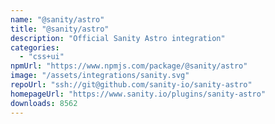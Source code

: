 ```yaml
---
name: "@sanity/astro"
title: "@sanity/astro"
description: "Official Sanity Astro integration"
categories:
  - "css+ui"
npmUrl: "https://www.npmjs.com/package/@sanity/astro"
image: "/assets/integrations/sanity.svg"
repoUrl: "ssh://git@github.com/sanity-io/sanity-astro"
homepageUrl: "https://www.sanity.io/plugins/sanity-astro"
downloads: 8562
---
```

